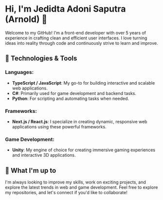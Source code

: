 # Hi, I'm Jedidta Adoni Saputra (Arnold) 👋

Welcome to my GitHub! I'm a front-end developer with over 5 years of experience in crafting clean and efficient user interfaces. I love turning ideas into reality through code and continuously strive to learn and improve.

## 🔧 Technologies & Tools

### Languages:
- **TypeScript / JavaScript**: My go-to for building interactive and scalable web applications.
- **C#**: Primarily used for game development and backend tasks.
- **Python**: For scripting and automating tasks when needed.

### Frameworks:
- **Next.js / React.js**: I specialize in creating dynamic, responsive web applications using these powerful frameworks.

### Game Development:
- **Unity**: My engine of choice for creating immersive gaming experiences and interactive 3D applications.

## 🌱 What I'm up to
I'm always looking to improve my skills, work on exciting projects, and explore the latest trends in web and game development. Feel free to explore my repositories, and let's connect if you'd like to collaborate!

